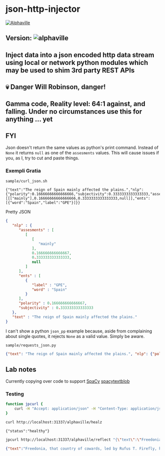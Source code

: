 # json-http-injector

[![Alphaville](https://github.com/CodeAKrome/json-http-injector/actions/workflows/main.yml/badge.svg)](https://github.com/CodeAKrome/json-http-injector/actions/workflows/main.yml)

## Version: ![alphaville](https://user-images.githubusercontent.com/44734955/227808001-3c82808d-3909-488a-bb6f-385c8c19edb8.png)

## Inject data into a json encoded http data stream using local or network python modules which may be used to shim 3rd party REST APIs

## :skull: **Danger Will Robinson, danger!**

## Gamma code, Reality level: 64:1 against, and falling. Under no circumstances use this for anything ... yet

## FYI

Json doesn't return the same values as python's print command. Instead of `None` it returns `null` as one of the `assesments` values. This will cause issues if you, as I, try to cut and paste things.

### Exempli Gratia

```sh
sample/curl_json.sh
```

```text
{"text":"The reign of Spain mainly affected the plains.","nlp":{"polarity":0.16666666666666666,"subjectivity":0.3333333333333333,"assesments":[[["mainly"],0.16666666666666666,0.3333333333333333,null]],"ents":[{"word":"Spain","label":"GPE"}]}}
```

Pretty JSON

```json
{
   "nlp" : {
      "assesments" : [
         [
            [
               "mainly"
            ],
            0.166666666666667,
            0.333333333333333,
            null
         ]
      ],
      "ents" : [
         {
            "label" : "GPE",
            "word" : "Spain"
         }
      ],
      "polarity" : 0.166666666666667,
      "subjectivity" : 0.333333333333333
   },
   "text" : "The reign of Spain mainly affected the plains."
}
```

I can't show a python `json_pp` example because, aside from complaining about single quotes, it rejects `None` as a valid value. Simply be aware.

```sh
sample/requests_json.py
```

```json
{"text": "The reign of Spain mainly affected the plains.", "nlp": {"polarity": 0.16666666666666666, "subjectivity": 0.3333333333333333, "assesments": [[["mainly"], 0.16666666666666666, 0.3333333333333333, null]], "ents": [{"word": "Spain", "label": "GPE"}]}}
```

## Lab notes

Currently copying over code to support [SpaCy](https://spacy.io/) [spacytextblob](https://spacy.io/universe/project/spacy-textblob)

### Testing

```zsh
function jpcurl {
    curl -H "Accept: application/json" -H "Content-Type: application/json" -X POST -d $2 $1
}
```

```sh
curl http://localhost:31337/alphaville/healz
```

```text
{"status":"healthy"}
```

```sh
jpcurl http://localhost:31337/alphaville/reflect "{\"text\":\"Freedonia, that country of cowards, led by Rufus T. Firefly, has committed a dastardly deed by cravenly surendering to the Librarian's Assc. of Communicado.\"}"
```

```json
{"text":"Freedonia, that country of cowards, led by Rufus T. Firefly, has committed a dastardly deed by cravenly surendering to the Librarian's Assc. of Communicado.","nlp":{"polarity":0.0,"subjectivity":0.0,"assesments":[],"ents":[{"word":"Freedonia","label":"GPE"},{"word":"Rufus T. Firefly","label":"PERSON"},{"word":"Communicado","label":"ORG"}]}}
```
